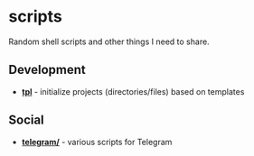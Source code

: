 # scripts

Random shell scripts and other things I need to share.

## Development

- [**tpl**](tpl/) - initialize projects (directories/files) based on templates

## Social
- [**telegram/**](telegram/) - various scripts for Telegram

